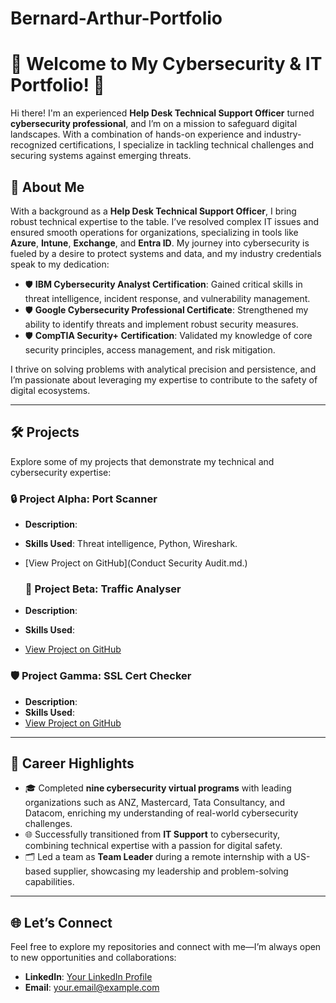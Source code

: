 # Bernard-Arthur-Portfolio
# 🌟 Welcome to My Cybersecurity & IT Portfolio! 🔐

Hi there! I'm an experienced **Help Desk Technical Support Officer** turned **cybersecurity professional**, and I’m on a mission to safeguard digital landscapes. With a combination of hands-on experience and industry-recognized certifications, I specialize in tackling technical challenges and securing systems against emerging threats.

## 🎯 About Me

With a background as a **Help Desk Technical Support Officer**, I bring robust technical expertise to the table. I’ve resolved complex IT issues and ensured smooth operations for organizations, specializing in tools like **Azure**, **Intune**, **Exchange**, and **Entra ID**. My journey into cybersecurity is fueled by a desire to protect systems and data, and my industry credentials speak to my dedication:

- 🛡️ **IBM Cybersecurity Analyst Certification**: Gained critical skills in threat intelligence, incident response, and vulnerability management.
- 🛡️ **Google Cybersecurity Professional Certificate**: Strengthened my ability to identify threats and implement robust security measures.
- 🛡️ **CompTIA Security+ Certification**: Validated my knowledge of core security principles, access management, and risk mitigation.

I thrive on solving problems with analytical precision and persistence, and I’m passionate about leveraging my expertise to contribute to the safety of digital ecosystems.

---

## 🛠️ Projects

Explore some of my projects that demonstrate my technical and cybersecurity expertise:

### 🔒 **Project Alpha: Port Scanner**
- **Description**: 
- **Skills Used**: Threat intelligence, Python, Wireshark.
- [View Project on GitHub](Conduct Security Audit.md.)

  ### 💾 **Project Beta: Traffic Analyser**
- **Description**: 
- **Skills Used**: 
- [View Project on GitHub](link-to-project-repo)

### 🛡️ **Project Gamma: SSL Cert Checker**
- **Description**: 
- **Skills Used**: 
- [View Project on GitHub](link-to-project-repo)

---

## 🌟 Career Highlights

- 🎓 Completed **nine cybersecurity virtual programs** with leading organizations such as ANZ, Mastercard, Tata Consultancy, and Datacom, enriching my understanding of real-world cybersecurity challenges.
- 🌐 Successfully transitioned from **IT Support** to cybersecurity, combining technical expertise with a passion for digital safety.
- 🗂️ Led a team as **Team Leader** during a remote internship with a US-based supplier, showcasing my leadership and problem-solving capabilities.

---

## 🌐 Let’s Connect

Feel free to explore my repositories and connect with me—I’m always open to new opportunities and collaborations:
- **LinkedIn**: [Your LinkedIn Profile](link-to-linkedin)
- **Email**: your.email@example.com

